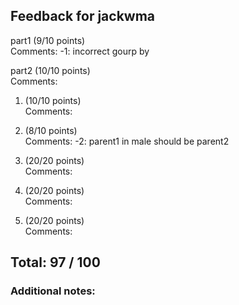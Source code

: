 ## Feedback for jackwma

part1 (9/10 points)  
   Comments: -1: incorrect gourp by

part2 (10/10 points)  
   Comments: 

1. (10/10 points)  
   Comments: 

2. (8/10 points)  
   Comments: -2: parent1 in male should be parent2

3. (20/20 points)  
   Comments: 

4. (20/20 points)  
   Comments: 

5. (20/20 points)  
   Comments: 

## Total: 97 / 100

### Additional notes:  



